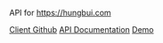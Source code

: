 API for https://hungbui.com

[Client Github](https://github.com/hungbui7690/my-website-client-react)
[API Documentation](https://documenter.getpostman.com/view/13813451/2sAXjNYrTA)
[Demo](https://my-website-api-bunjs.onrender.com)

